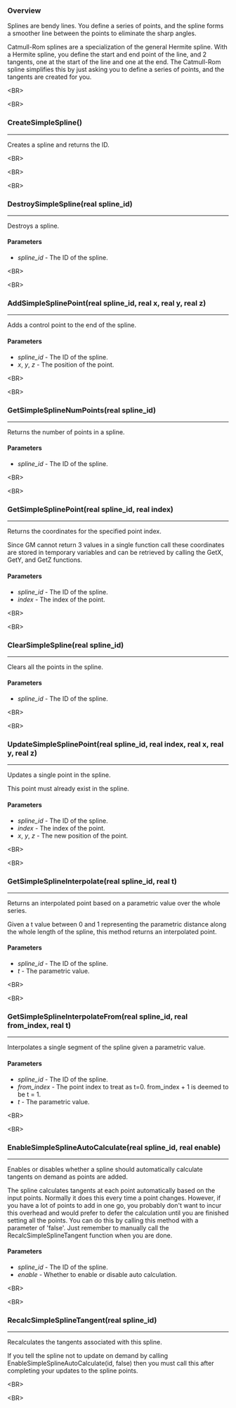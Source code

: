 ### Overview ###
Splines are bendy lines. You define a series of points, and the spline forms a smoother line between the points to eliminate the sharp angles.

Catmull-Rom splines are a specialization of the general Hermite spline. With a Hermite spline, you define the start and end point of the line, and 2 tangents, one at the start of the line and one at the end. The Catmull-Rom spline simplifies this by just asking you to define a series of points, and the tangents are created for you.


&lt;BR&gt;




&lt;BR&gt;


### CreateSimpleSpline() ###

---

Creates a spline and returns the ID.


&lt;BR&gt;




&lt;BR&gt;




&lt;BR&gt;


### DestroySimpleSpline(real spline\_id) ###

---

Destroys a spline.
#### Parameters ####
  * _spline\_id_ - The ID of the spline.


&lt;BR&gt;




&lt;BR&gt;


### AddSimpleSplinePoint(real spline\_id, real x, real y, real z) ###

---

Adds a control point to the end of the spline.
#### Parameters ####
  * _spline\_id_ - The ID of the spline.
  * _x_, _y_, _z_ - The position of the point.


&lt;BR&gt;




&lt;BR&gt;


### GetSimpleSplineNumPoints(real spline\_id) ###

---

Returns the number of points in a spline.
#### Parameters ####
  * _spline\_id_ - The ID of the spline.


&lt;BR&gt;




&lt;BR&gt;


### GetSimpleSplinePoint(real spline\_id, real index) ###

---

Returns the coordinates for the specified point index.

Since GM cannot return 3 values in a single function call these coordinates are stored in temporary variables and can be retrieved by calling the GetX, GetY, and GetZ functions.
#### Parameters ####
  * _spline\_id_ - The ID of the spline.
  * _index_ - The index of the point.


&lt;BR&gt;




&lt;BR&gt;


### ClearSimpleSpline(real spline\_id) ###

---

Clears all the points in the spline.
#### Parameters ####
  * _spline\_id_ - The ID of the spline.


&lt;BR&gt;




&lt;BR&gt;


### UpdateSimpleSplinePoint(real spline\_id, real index, real x, real y, real z) ###

---

Updates a single point in the spline.

This point must already exist in the spline.
#### Parameters ####
  * _spline\_id_ - The ID of the spline.
  * _index_ - The index of the point.
  * _x_, _y_, _z_ - The new position of the point.


&lt;BR&gt;




&lt;BR&gt;


### GetSimpleSplineInterpolate(real spline\_id, real t) ###

---

Returns an interpolated point based on a parametric value over the whole series.

Given a t value between 0 and 1 representing the parametric distance along the whole length of the spline, this method returns an interpolated point.
#### Parameters ####
  * _spline\_id_ - The ID of the spline.
  * _t_ - The parametric value.


&lt;BR&gt;




&lt;BR&gt;


### GetSimpleSplineInterpolateFrom(real spline\_id, real from\_index, real t) ###

---

Interpolates a single segment of the spline given a parametric value.
#### Parameters ####
  * _spline\_id_ - The ID of the spline.
  * _from\_index_ - The point index to treat as t=0. from\_index + 1 is deemed to be t = 1.
  * _t_ - The parametric value.


&lt;BR&gt;




&lt;BR&gt;


### EnableSimpleSplineAutoCalculate(real spline\_id, real enable) ###

---

Enables or disables whether a spline should automatically calculate tangents on demand as points are added.

The spline calculates tangents at each point automatically based on the input points. Normally it does this every time a point changes. However, if you have a lot of points to add in one go, you probably don't want to incur this overhead and would prefer to defer the calculation until you are finished setting all the points. You can do this by calling this method with a parameter of 'false'. Just remember to manually call the RecalcSimpleSplineTangent function when you are done.
#### Parameters ####
  * _spline\_id_ - The ID of the spline.
  * _enable_ - Whether to enable or disable auto calculation.


&lt;BR&gt;




&lt;BR&gt;


### RecalcSimpleSplineTangent(real spline\_id) ###

---

Recalculates the tangents associated with this spline.

If you tell the spline not to update on demand by calling EnableSimpleSplineAutoCalculate(id, false) then you must call this after completing your updates to the spline points.


&lt;BR&gt;




&lt;BR&gt;

